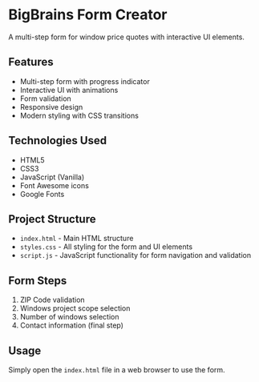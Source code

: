 # BigBrains Form Creator

A multi-step form for window price quotes with interactive UI elements.

## Features

- Multi-step form with progress indicator
- Interactive UI with animations
- Form validation
- Responsive design
- Modern styling with CSS transitions

## Technologies Used

- HTML5
- CSS3
- JavaScript (Vanilla)
- Font Awesome icons
- Google Fonts

## Project Structure

- `index.html` - Main HTML structure
- `styles.css` - All styling for the form and UI elements
- `script.js` - JavaScript functionality for form navigation and validation

## Form Steps

1. ZIP Code validation
2. Windows project scope selection
3. Number of windows selection
4. Contact information (final step)

## Usage

Simply open the `index.html` file in a web browser to use the form.
